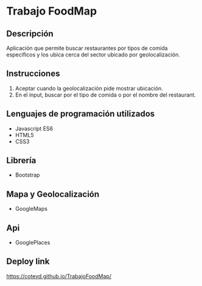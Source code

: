 # Trabajo FoodMap
## Descripción
Aplicación que permite buscar restaurantes por tipos de comida específicos y los ubica cerca del sector ubicado por geolocalización.
## Instrucciones
1. Aceptar cuando la geolocalización pide mostrar ubicación.
2. En el input, buscar por el tipo de comida o por el nombre del restaurant.
## Lenguajes de programación utilizados
* Javascript ES6
* HTML5
* CSS3
## Librería 
* Bootstrap
## Mapa y Geolocalización
* GoogleMaps
## Api
* GooglePlaces
## Deploy link
https://cotevd.github.io/TrabajoFoodMap/
